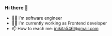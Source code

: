 ### Hi there 👋



- 🐱‍🚀 I’m software engineer
- 🐱‍🏍 I’m currently working as Frontend developer
- 📫 How to reach me: inikita546@gmail.com




